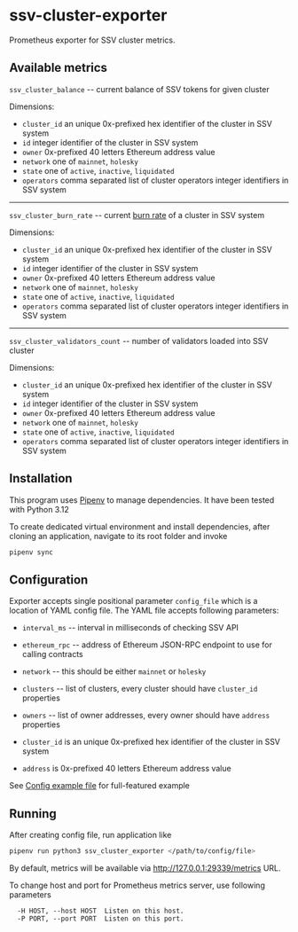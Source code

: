 ssv-cluster-exporter
====================

Prometheus exporter for SSV cluster metrics.

Available metrics
-----------------

`ssv_cluster_balance` -- current balance of SSV tokens for given cluster

Dimensions:
 - `cluster_id` an unique 0x-prefixed hex identifier of the cluster in SSV system
 - `id` integer identifier of the cluster in SSV system
 - `owner` 0x-prefixed 40 letters Ethereum address value
 - `network` one of `mainnet`, `holesky`
 - `state` one of `active`, `inactive`, `liquidated`
 - `operators` comma separated list of cluster operators integer identifiers in SSV system

----------

`ssv_cluster_burn_rate` -- current [burn rate](https://docs.ssv.network/learn/protocol-overview/tokenomics/liquidations#burn-rate) of a cluster in SSV system

Dimensions:
 - `cluster_id` an unique 0x-prefixed hex identifier of the cluster in SSV system
 - `id` integer identifier of the cluster in SSV system
 - `owner` 0x-prefixed 40 letters Ethereum address value
 - `network` one of `mainnet`, `holesky`
 - `state` one of `active`, `inactive`, `liquidated`
 - `operators` comma separated list of cluster operators integer identifiers in SSV system

----------

`ssv_cluster_validators_count` -- number of validators loaded into SSV cluster

Dimensions:
 - `cluster_id` an unique 0x-prefixed hex identifier of the cluster in SSV system
 - `id` integer identifier of the cluster in SSV system
 - `owner` 0x-prefixed 40 letters Ethereum address value
 - `network` one of `mainnet`, `holesky`
 - `state` one of `active`, `inactive`, `liquidated`
 - `operators` comma separated list of cluster operators integer identifiers in SSV system



Installation
------------
This program uses [Pipenv](https://pipenv.pypa.io/en/latest/) to manage
dependencies. It have been tested with Python 3.12

To create dedicated virtual environment and install dependencies, after
cloning an application, navigate to its root folder and invoke

```bash
pipenv sync
```

Configuration
-------------
Exporter accepts single positional parameter `config_file` which is a location
of YAML config file. The YAML file accepts following parameters:

- `interval_ms` -- interval in milliseconds of checking SSV API
- `ethereum_rpc` -- address of Ethereum JSON-RPC endpoint to use for calling contracts
- `network` -- this should be either `mainnet` or `holesky`
- `clusters` -- list of clusters, every cluster should have `cluster_id` properties
- `owners` -- list of owner addresses, every owner should have `address` properties

- `cluster_id` is an unique 0x-prefixed hex identifier of the cluster in SSV system
- `address` is 0x-prefixed 40 letters Ethereum address value


See [Config example file](./config.example.yml) for full-featured example

Running
--------

After creating config file, run application like

```bash
pipenv run python3 ssv_cluster_exporter </path/to/config/file>
```

By default, metrics will be available via http://127.0.0.1:29339/metrics URL.

To change host and port for Prometheus metrics server, use following parameters

```
  -H HOST, --host HOST  Listen on this host.
  -P PORT, --port PORT  Listen on this port.
```
